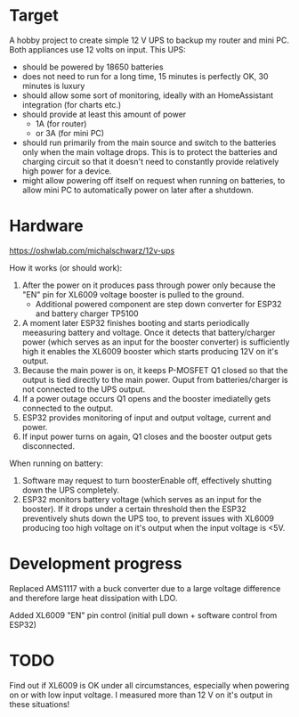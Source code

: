 # Target

A hobby project to create simple 12 V UPS to backup my router and mini PC. Both appliances use 12 volts on input. 
This UPS:
 - should be powered by 18650 batteries
 - does not need to run for a long time, 15 minutes is perfectly OK, 30 minutes is luxury
 - should allow some sort of monitoring, ideally with an HomeAssistant integration (for charts etc.)
 - should provide at least this amount of power
   - 1A (for router)
   - or 3A (for mini PC)
 - should run primarily from the main source and switch to the batteries only when the main voltage drops. This is to protect the batteries and charging circuit so that it doesn't need to constantly provide relatively high power for a device.
 - might allow powering off itself on request when running on batteries, to allow mini PC to automatically power on later after a shutdown.

# Hardware

https://oshwlab.com/michalschwarz/12v-ups

How it works (or should work):
1. After the power on it produces pass through power only because the "EN" pin for XL6009 voltage booster is pulled to the ground.
    - Additional powered component are step down converter for ESP32 and battery charger TP5100
1. A moment later ESP32 finishes booting and starts periodically meeasuring battery and voltage. Once it detects that battery/charger power (which serves as an input for the booster converter) is sufficiently high it enables the XL6009 booster which starts producing 12V on it's output.
1. Because the main power is on, it keeps P-MOSFET Q1 closed so that the output is tied directly to the main power. Ouput from batteries/charger is not connected to the UPS output.
1. If a power outage occurs Q1 opens and the booster imediatelly gets connected to the output.
1. ESP32 provides monitoring of input and output voltage, current and power.
1. If input power turns on again, Q1 closes and the booster output gets disconnected.

When running on battery:
1. Software may request to turn boosterEnable off, effectively shutting down the UPS completely.
2. ESP32 monitors battery voltage (which serves as an input for the booster). If it drops under a certain threshold then the ESP32 preventively shuts down the UPS too, to prevent issues with XL6009 producing too high voltage on it's output when the input voltage is <5V.

# Development progress

Replaced AMS1117 with a buck converter due to a large voltage difference and therefore large heat dissipation with LDO.

Added XL6009 "EN" pin control (initial pull down + software control from ESP32)

# TODO

Find out if XL6009 is OK under all circumstances, especially when powering on or with low input voltage. I measured more than 12 V on it's output in these situations!
